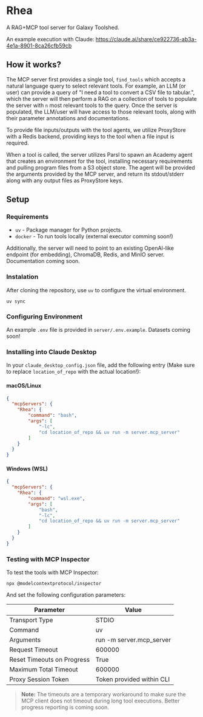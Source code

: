 # Rhea
A RAG+MCP tool server for Galaxy Toolshed.

An example execution with Claude: https://claude.ai/share/ce922736-ab3a-4e1a-8901-8ca26cfb59cb


## How it works? 
The MCP server first provides a single tool, `find_tools` which accepts a natural language query to select relevant tools. For example, an LLM (or user) can provide a query of "I need a tool to convert a CSV file to tabular.", which the server will then perform a RAG on a collection of tools to populate the server with `n` most relevant tools to the query. Once the server is populated, the LLM/user will have access to those relevant tools, along with their parameter annotations and documentations.

To provide file inputs/outputs with the tool agents, we utilize ProxyStore with a Redis backend, providing keys to the tool when a file input is required. 

When a tool is called, the server utilizes Parsl to spawn an Academy agent that creates an environment for the tool, installing necessary requirements and pulling program files from a S3 object store. The agent will be provided the arguments provided by the MCP server, and return its stdout/stderr along with any output files as ProxyStore keys.

## Setup

### Requirements
- `uv` - Package manager for Python projects.
- `docker` - To run tools locally (external executor comming soon!)

Additionally, the server will need to point to an existing OpenAI-like endpoint (for embedding), ChromaDB, Redis, and MinIO server. Documentation coming soon.

### Instalation
After cloning the repository, use `uv` to configure the virtual environment. 

```
uv sync
```

### Configuring Environment
An example `.env` file is provided in `server/.env.example`.
Datasets coming soon!

### Installing into Claude Desktop
In your `claude_desktop_config.json` file, add the following entry (Make sure to replace `location_of_repo` with the actual location!):


#### macOS/Linux
```json
{
  "mcpServers": {
    "Rhea": {
        "command": "bash",
        "args": [
            "-lc",
            "cd location_of_repo && uv run -m server.mcp_server"
        ]
    }
  }
}
```

#### Windows (WSL)
```json
{
  "mcpServers": {
    "Rhea": {
        "command": "wsl.exe",
        "args": [
            "bash",
            "-lc",
            "cd location_of_repo && uv run -m server.mcp_server"
        ]
    }
  }
}
```

### Testing with MCP Inspector
To test the tools with MCP Inspector:

```
npx @modelcontextprotocol/inspector
```

And set the following configuration parameters:

| Parameter | Value |
| --------- | ----- |
| Transport Type | STDIO |
| Command | uv |
| Arguments | run -m server.mcp_server |
| Request Timeout | 600000 |
| Reset Timeouts on Progress | True |
| Maximum Total Timeout | 600000 | 
| Proxy Session Token | Token provided within CLI | 


> **Note:** The timeouts are a temporary workaround to make sure the MCP client does not timeout during long tool executions. Better progress reporting is coming soon.